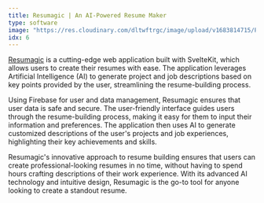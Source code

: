 ```yaml
---
title: Resumagic | An AI-Powered Resume Maker
type: software
image: "https://res.cloudinary.com/dltwftrgc/image/upload/v1683814715/Projects/resumagic_screenshot_irw2s5.png"
idx: 6
---
```


[Resumagic](https://resumagic.vercel.app) is a cutting-edge web application built with SvelteKit, which allows users to create their resumes with ease. The application leverages Artificial Intelligence (AI) to generate project and job descriptions based on key points provided by the user, streamlining the resume-building process.

Using Firebase for user and data management, Resumagic ensures that user data is safe and secure. The user-friendly interface guides users through the resume-building process, making it easy for them to input their information and preferences. The application then uses AI to generate customized descriptions of the user's projects and job experiences, highlighting their key achievements and skills.

Resumagic's innovative approach to resume building ensures that users can create professional-looking resumes in no time, without having to spend hours crafting descriptions of their work experience. With its advanced AI technology and intuitive design, Resumagic is the go-to tool for anyone looking to create a standout resume.
